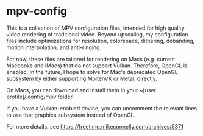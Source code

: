 # mpv-config

This is a collection of MPV configuration files, intended for high quality video rendering of traditional video. Beyond upscaling, my configuration files include optimizations for resolution, colorspace, dithering, debanding, motion interpolation, and anti-ringing.

For now, these files are tailored for rendering on Macs (e.g. current Macbooks and iMacs) that do not support Vulkan. Therefore, OpenGL is enabled. In the future, I hope to solve for Mac's deprecated OpenGL subsystem by either supporting MoltenVK or Metal, directly.

On Macs, you can download and install them in your ~[user profile]/.config/mpv folder.

If you have a Vulkan-enabled device, you can uncomment the relevant lines to use that graphics subsystem instead of OpenGL. 

For more details, see https://freetime.mikeconnelly.com/archives/5371
